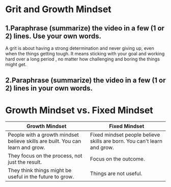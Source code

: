 # Grit and Growth Mindset
## 1.Paraphrase (summarize) the video in a few (1 or 2) lines. Use your own words.

A grit is about having a strong determination and never giving up, even when the things getting tough. It means sticking with your goal and working hard over a long period , no matter how challenging and boring the things might get.

## 2.Paraphrase (summarize) the video in a few (1 or 2) lines in your own words.

# Growth Mindset vs. Fixed Mindset

| Growth Mindset                                       | Fixed Mindset                                       |
|------------------------------------------------------|-----------------------------------------------------|
| People with a growth mindset believe skills are built. You can learn and grow. | Fixed mindset people believe skills are born. You can't learn and grow. |
| They focus on the process, not just the result.     | Focus on the outcome.                              |
| They think things might be useful in the future to grow. | Things are not useful.                            |

